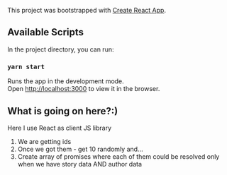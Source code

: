 This project was bootstrapped with [Create React App](https://github.com/facebook/create-react-app).

## Available Scripts

In the project directory, you can run:

### `yarn start`

Runs the app in the development mode.<br />
Open [http://localhost:3000](http://localhost:3000) to view it in the browser.


## What is going on here?:)

Here I use React as client JS library
<br />

1) We are getting ids
2) Once we got them - get 10 randomly and...
3) Create array of promises where each of them could be resolved only when we have story data AND author data

